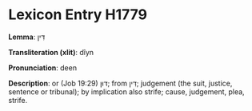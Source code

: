 # Lexicon Entry H1779

**Lemma**: דִּין

**Transliteration (xlit)**: dîyn

**Pronunciation**: deen

**Description**:
or (Job 19:29) דּוּן; from דִּין; judgement (the suit, justice, sentence or tribunal); by implication also strife; cause, judgement, plea, strife.
